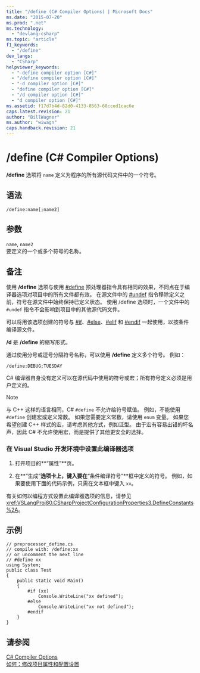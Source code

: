 ```yaml
---
title: "/define (C# Compiler Options) | Microsoft Docs"
ms.date: "2015-07-20"
ms.prod: ".net"
ms.technology: 
  - "devlang-csharp"
ms.topic: "article"
f1_keywords: 
  - "/define"
dev_langs: 
  - "CSharp"
helpviewer_keywords: 
  - "-define compiler option [C#]"
  - "/define compiler option [C#]"
  - "-d compiler option [C#]"
  - "define compiler option [C#]"
  - "/d compiler option [C#]"
  - "d compiler option [C#]"
ms.assetid: f17d7b4d-82d0-4133-8563-68cced1cac6e
caps.latest.revision: 21
author: "BillWagner"
ms.author: "wiwagn"
caps.handback.revision: 21
---
```

# /define (C# Compiler Options)
**\/define** 选项将 `name` 定义为程序的所有源代码文件中的一个符号。  
  
## 语法  
  
```  
/define:name[;name2]  
```  
  
## 参数  
 `name`, `name2`  
 要定义的一个或多个符号的名称。  
  
## 备注  
 使用 **\/define** 选项与使用 [\#define](../../../csharp/language-reference/preprocessor-directives/preprocessor-define.md) 预处理器指令具有相同的效果，不同点在于编译器选项对项目中的所有文件都有效。  在源文件中的 [\#undef](../../../csharp/language-reference/preprocessor-directives/preprocessor-undef.md) 指令移除定义之前，符号在源文件中始终保持已定义状态。  使用 \/define 选项时，一个文件中的 `#undef` 指令不会影响到项目中的其他源代码文件。  
  
 可以将用该选项创建的符号与 [\#if](../../../csharp/language-reference/preprocessor-directives/preprocessor-if.md)、[\#else](../../../csharp/language-reference/preprocessor-directives/preprocessor-else.md)、[\#elif](../../../csharp/language-reference/preprocessor-directives/preprocessor-elif.md) 和 [\#endif](../../../csharp/language-reference/preprocessor-directives/preprocessor-endif.md) 一起使用，以按条件编译源文件。  
  
 **\/d** 是 **\/define** 的缩写形式。  
  
 通过使用分号或逗号分隔符号名称，可以使用 **\/define** 定义多个符号。  例如：  
  
```  
/define:DEBUG;TUESDAY  
```  
  
 C\# 编译器自身没有定义可以在源代码中使用的符号或宏；所有符号定义必须是用户定义的。  
  
> [!NOTE]
>  与 C\+\+ 这样的语言相同，C\# `#define` 不允许给符号赋值。  例如，不能使用 `#define` 创建宏或定义常数。  如果您需要定义常数，请使用 `enum` 变量。  如果您希望创建 C\+\+ 样式的宏，请考虑其他方式，例如泛型。  由于宏有容易出错的坏名声，因此 C\# 不允许使用宏，而是提供了其他更安全的选择。  
  
### 在 Visual Studio 开发环境中设置此编译器选项  
  
1.  打开项目的**“属性”**页。  
  
2.  在**“生成”**选项卡上，键入要在**“条件编译符号”**框中定义的符号。  例如，如果要使用下面的代码示例，只需在文本框中键入 `xx`。  
  
 有关如何以编程方式设置此编译器选项的信息，请参见 <xref:VSLangProj80.CSharpProjectConfigurationProperties3.DefineConstants%2A>。  
  
## 示例  
  
```  
// preprocessor_define.cs  
// compile with: /define:xx  
// or uncomment the next line  
// #define xx  
using System;  
public class Test   
{  
    public static void Main()   
    {  
        #if (xx)   
            Console.WriteLine("xx defined");  
        #else  
            Console.WriteLine("xx not defined");  
        #endif  
    }  
}  
```  
  
## 请参阅  
 [C\# Compiler Options](../../../csharp/language-reference/compiler-options/index.md)   
 [如何：修改项目属性和配置设置](http://msdn.microsoft.com/zh-cn/e7184bc5-2f2b-4b4f-aa9a-3ecfcbc48b67)
